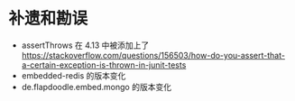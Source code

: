 # 补遗和勘误

-  assertThrows 在 4.13 中被添加上了 https://stackoverflow.com/questions/156503/how-do-you-assert-that-a-certain-exception-is-thrown-in-junit-tests
- embedded-redis 的版本变化
- de.flapdoodle.embed.mongo 的版本变化

